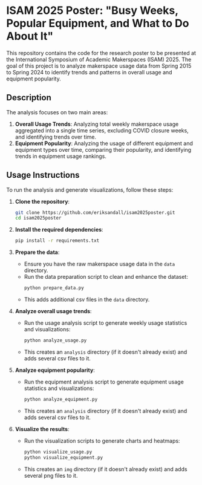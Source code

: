 # ISAM 2025 Poster: "Busy Weeks, Popular Equipment, and What to Do About It"

This repository contains the code for the research poster to be presented at the International Symposium of Academic Makerspaces (ISAM) 2025. The goal of this project is to analyze makerspace usage data from Spring 2015 to Spring 2024 to identify trends and patterns in overall usage and equipment popularity.

## Description

The analysis focuses on two main areas:
1. **Overall Usage Trends**: Analyzing total weekly makerspace usage aggregated into a single time series, excluding COVID closure weeks, and identifying trends over time.
2. **Equipment Popularity**: Analyzing the usage of different equipment and equipment types over time, comparing their popularity, and identifying trends in equipment usage rankings.

## Usage Instructions

To run the analysis and generate visualizations, follow these steps:

1. **Clone the repository**:
   ```bash
   git clone https://github.com/eriksandall/isam2025poster.git
   cd isam2025poster
   ```

2. **Install the required dependencies**:
   ```bash
   pip install -r requirements.txt
   ```

3. **Prepare the data**:
   - Ensure you have the raw makerspace usage data in the `data` directory.
   - Run the data preparation script to clean and enhance the dataset:
     ```bash
     python prepare_data.py
     ```
   - This adds additional csv files in the `data` directory.

4. **Analyze overall usage trends**:
   - Run the usage analysis script to generate weekly usage statistics and visualizations:
     ```bash
     python analyze_usage.py
     ```
   - This creates an `analysis` directory (if it doesn't already exist) and adds several csv files to it.

5. **Analyze equipment popularity**:
   - Run the equipment analysis script to generate equipment usage statistics and visualizations:
     ```bash
     python analyze_equipment.py
     ```
   - This creates an `analysis` directory (if it doesn't already exist) and adds several csv files to it.

6. **Visualize the results**:
   - Run the visualization scripts to generate charts and heatmaps:
     ```bash
     python visualize_usage.py
     python visualize_equipment.py
     ```
   - This creates an `img` directory (if it doesn't already exist) and adds several png files to it.
